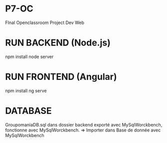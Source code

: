 # P7-OC
FInal Openclassroom Project Dev Web

# RUN BACKEND (Node.js)

npm install
node server


# RUN FRONTEND (Angular)

npm install
ng serve


# DATABASE 

GroupomaniaDB.sql dans dossier backend 
exporté avec MySqlWorckbench, fonctionne avec MySqlWorckbench.
=> Importer dans Base de donnée avec MySqlWorckbench

